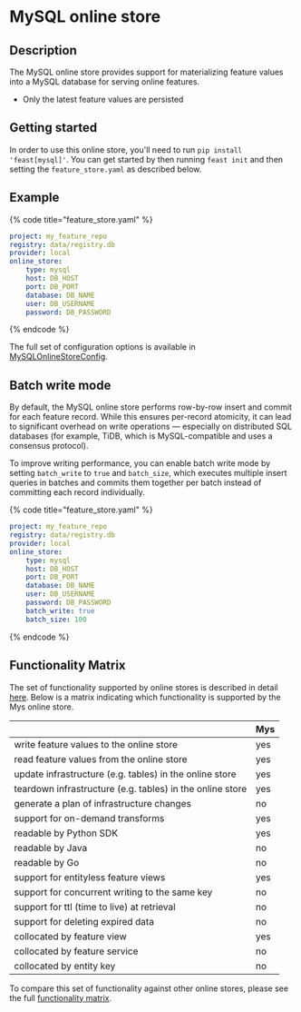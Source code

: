 # MySQL online store

## Description

The MySQL online store provides support for materializing feature values into a MySQL database for serving online features.

* Only the latest feature values are persisted

## Getting started
In order to use this online store, you'll need to run `pip install 'feast[mysql]'`. You can get started by then running `feast init` and then setting the `feature_store.yaml` as described below.

## Example

{% code title="feature_store.yaml" %}
```yaml
project: my_feature_repo
registry: data/registry.db
provider: local
online_store:
    type: mysql
    host: DB_HOST
    port: DB_PORT
    database: DB_NAME
    user: DB_USERNAME
    password: DB_PASSWORD
```
{% endcode %}

The full set of configuration options is available in [MySQLOnlineStoreConfig](https://rtd.feast.dev/en/master/#feast.infra.online_stores.mysql_online_store.MySQLOnlineStoreConfig).

## Batch write mode
By default, the MySQL online store performs row-by-row insert and commit for each feature record. While this ensures per-record atomicity, it can lead to significant overhead on write operations — especially on distributed SQL databases (for example, TiDB, which is MySQL-compatible and uses a consensus protocol).

To improve writing performance, you can enable batch write mode by setting `batch_write` to `true` and `batch_size`, which executes multiple insert queries in batches and commits them together per batch instead of committing each record individually.

{% code title="feature_store.yaml" %}
```yaml
project: my_feature_repo
registry: data/registry.db
provider: local
online_store:
    type: mysql
    host: DB_HOST
    port: DB_PORT
    database: DB_NAME
    user: DB_USERNAME
    password: DB_PASSWORD
    batch_write: true
    batch_size: 100
```
{% endcode %}

## Functionality Matrix

The set of functionality supported by online stores is described in detail [here](overview.md#functionality).
Below is a matrix indicating which functionality is supported by the Mys online store.

|                                                           | Mys  |
| :-------------------------------------------------------- | :--- |
| write feature values to the online store                  | yes  |
| read feature values from the online store                 | yes  |
| update infrastructure (e.g. tables) in the online store   | yes  |
| teardown infrastructure (e.g. tables) in the online store | yes  |
| generate a plan of infrastructure changes                 | no   |
| support for on-demand transforms                          | yes  |
| readable by Python SDK                                    | yes  |
| readable by Java                                          | no   |
| readable by Go                                            | no   |
| support for entityless feature views                      | yes  |
| support for concurrent writing to the same key            | no   |
| support for ttl (time to live) at retrieval               | no   |
| support for deleting expired data                         | no   |
| collocated by feature view                                | yes  |
| collocated by feature service                             | no   |
| collocated by entity key                                  | no   |

To compare this set of functionality against other online stores, please see the full [functionality matrix](overview.md#functionality-matrix).

